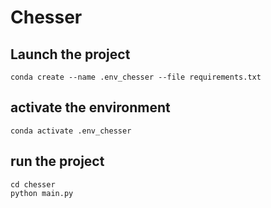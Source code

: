 # Chesser

## Launch the project

    conda create --name .env_chesser --file requirements.txt

## activate the environment

    conda activate .env_chesser

## run the project

    cd chesser
    python main.py
